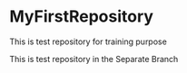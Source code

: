 # MyFirstRepository
This is test repository for training purpose

This is test repository in the Separate Branch
